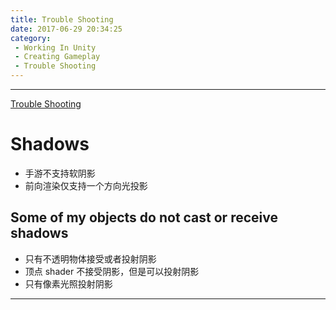 ```yaml
---
title: Trouble Shooting
date: 2017-06-29 20:34:25
category:
 - Working In Unity
 - Creating Gameplay
 - Trouble Shooting
---
```


___

[Trouble Shooting](https://docs.unity3d.com/Manual/TroubleShooting.html)

# Shadows
- 手游不支持软阴影
- 前向渲染仅支持一个方向光投影
## Some of my objects do not cast or receive shadows
- 只有不透明物体接受或者投射阴影
- 顶点 shader 不接受阴影，但是可以投射阴影
- 只有像素光照投射阴影

___